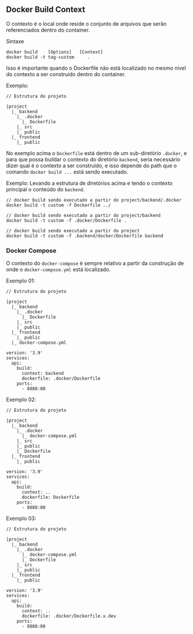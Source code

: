## Docker Build Context
O contexto é o local onde reside o conjunto de arquivos que serão referenciados dentro do container.

Sintaxe

```
docker build    [Options]   [Context]
docker build -t tag-custom     .
```

Isso é importante quando o Dockerfile não está localizado no mesmo nível do contexto a ser construído dentro do container.

Exemplo:


```
// Estrutura do projeto

|project
  |_ backend
    |_ .docker
      |_ Dockerfile
    |_ src
    |_ public
  |_ frontend
    |_ public
```

No exemplo acima o `Dockerfile` está dentro de um sub-diretório `.docker`, e para que possa buildar o contexto do diretório `backend`, seria necessário dizer qual é o contexto a ser construído, e isso depende do path que o comando `docker build ...` está sendo executado.

Exemplo: Levando a estrutura de diretórios acima e tendo o contexto principal o conteúdo do `backend`.

```
// docker build sendo executado a partir do project/backend/.docker
docker build -t custom -f Dockerfile ../

// docker build sendo executado a partir do project/backend
docker build -t custom -f .docker/Dockerfile .

// docker build sendo executado a partir do project
docker build -t custom -f .backend/docker/Dockerfile backend
```

### Docker Compose
O contexto do `docker-compose` é sempre relativo a partir da construção de onde o `docker-compose.yml` está localizado.

Exemplo 01:
```
// Estrutura do projeto

|project
  |_ backend
    |_ .docker
      |_ Dockerfile
    |_ src
    |_ public
  |_ frontend
    |_ public
  |_ docker-compose.yml
```

```
version: '3.9'
services:
  api:
    build:
      context: backend
      dockerfile: .docker/Dockerfile
    ports:
      - 8888:80
```

Exemplo 02:
```
// Estrutura do projeto

|project
  |_ backend
    |_ .docker
      |_ docker-compose.yml
    |_ src
    |_ public
    |_ Dockerfile
  |_ frontend
    |_ public
```

```
version: '3.9'
services:
  api:
    build:
      context: ..
      dockerfile: Dockerfile
    ports:
      - 8888:80
```


Exemplo 03:
```
// Estrutura do projeto

|project
  |_ backend
    |_ .docker
      |_ docker-compose.yml
      |_ Dockerfile
    |_ src
    |_ public
  |_ frontend
    |_ public
```

```
version: '3.9'
services:
  api:
    build:
      context: ..
      dockerfile: .docker/Dockerfile.x.dev
    ports:
      - 8888:80
```
